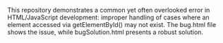 This repository demonstrates a common yet often overlooked error in HTML/JavaScript development: improper handling of cases where an element accessed via getElementById() may not exist.  The bug.html file shows the issue, while bugSolution.html presents a robust solution.